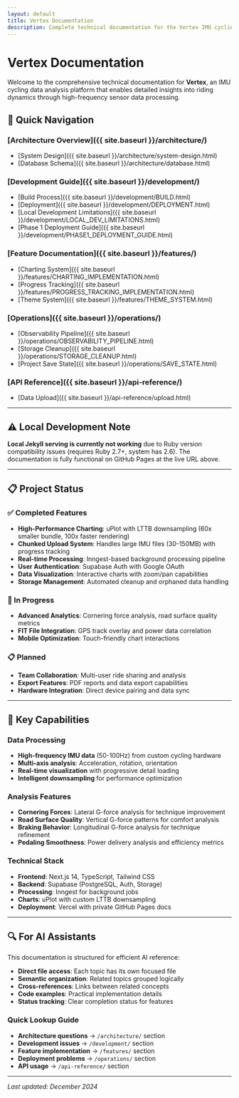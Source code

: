 ```yaml
---
layout: default
title: Vertex Documentation
description: Complete technical documentation for the Vertex IMU cycling data analysis platform
---
```


# Vertex Documentation

Welcome to the comprehensive technical documentation for **Vertex**, an IMU cycling data analysis platform that enables detailed insights into riding dynamics through high-frequency sensor data processing.

## 🚀 Quick Navigation

### [Architecture Overview]({{ site.baseurl }}/architecture/)
- [System Design]({{ site.baseurl }}/architecture/system-design.html)
- [Database Schema]({{ site.baseurl }}/architecture/database.html)

### [Development Guide]({{ site.baseurl }}/development/)
- [Build Process]({{ site.baseurl }}/development/BUILD.html)
- [Deployment]({{ site.baseurl }}/development/DEPLOYMENT.html)
- [Local Development Limitations]({{ site.baseurl }}/development/LOCAL_DEV_LIMITATIONS.html)
- [Phase 1 Deployment Guide]({{ site.baseurl }}/development/PHASE1_DEPLOYMENT_GUIDE.html)

### [Feature Documentation]({{ site.baseurl }}/features/)
- [Charting System]({{ site.baseurl }}/features/CHARTING_IMPLEMENTATION.html)
- [Progress Tracking]({{ site.baseurl }}/features/PROGRESS_TRACKING_IMPLEMENTATION.html)
- [Theme System]({{ site.baseurl }}/features/THEME_SYSTEM.html)

### [Operations]({{ site.baseurl }}/operations/)
- [Observability Pipeline]({{ site.baseurl }}/operations/OBSERVABILITY_PIPELINE.html)
- [Storage Cleanup]({{ site.baseurl }}/operations/STORAGE_CLEANUP.html)
- [Project Save State]({{ site.baseurl }}/operations/SAVE_STATE.html)

### [API Reference]({{ site.baseurl }}/api-reference/)
- [Data Upload]({{ site.baseurl }}/api-reference/upload.html)

---

## ⚠️ Local Development Note

**Local Jekyll serving is currently not working** due to Ruby version compatibility issues (requires Ruby 2.7+, system has 2.6). The documentation is fully functional on GitHub Pages at the live URL above.

---

## 📋 Project Status

### ✅ Completed Features
- **High-Performance Charting**: uPlot with LTTB downsampling (60x smaller bundle, 100x faster rendering)
- **Chunked Upload System**: Handles large IMU files (30-150MB) with progress tracking
- **Real-time Processing**: Inngest-based background processing pipeline
- **User Authentication**: Supabase Auth with Google OAuth
- **Data Visualization**: Interactive charts with zoom/pan capabilities
- **Storage Management**: Automated cleanup and orphaned data handling

### 🚧 In Progress
- **Advanced Analytics**: Cornering force analysis, road surface quality metrics
- **FIT File Integration**: GPS track overlay and power data correlation
- **Mobile Optimization**: Touch-friendly chart interactions

### 📋 Planned
- **Team Collaboration**: Multi-user ride sharing and analysis
- **Export Features**: PDF reports and data export capabilities
- **Hardware Integration**: Direct device pairing and data sync

---

## 🎯 Key Capabilities

### Data Processing
- **High-frequency IMU data** (50-100Hz) from custom cycling hardware
- **Multi-axis analysis**: Acceleration, rotation, orientation
- **Real-time visualization** with progressive detail loading
- **Intelligent downsampling** for performance optimization

### Analysis Features
- **Cornering Forces**: Lateral G-force analysis for technique improvement
- **Road Surface Quality**: Vertical G-force patterns for comfort analysis
- **Braking Behavior**: Longitudinal G-force analysis for technique refinement
- **Pedaling Smoothness**: Power delivery analysis and efficiency metrics

### Technical Stack
- **Frontend**: Next.js 14, TypeScript, Tailwind CSS
- **Backend**: Supabase (PostgreSQL, Auth, Storage)
- **Processing**: Inngest for background jobs
- **Charts**: uPlot with custom LTTB downsampling
- **Deployment**: Vercel with private GitHub Pages docs

---

## 🔍 For AI Assistants

This documentation is structured for efficient AI reference:

- **Direct file access**: Each topic has its own focused file
- **Semantic organization**: Related topics grouped logically
- **Cross-references**: Links between related concepts
- **Code examples**: Practical implementation details
- **Status tracking**: Clear completion status for features

### Quick Lookup Guide
- **Architecture questions** → `/architecture/` section
- **Development issues** → `/development/` section  
- **Feature implementation** → `/features/` section
- **Deployment problems** → `/operations/` section
- **API usage** → `/api-reference/` section

---

*Last updated: December 2024*
